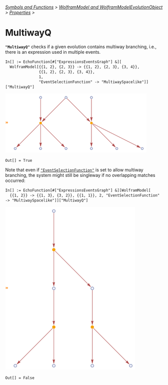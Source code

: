 ###### [Symbols and Functions](/README.md#symbols-and-functions) > [WolframModel and WolframModelEvolutionObject](../WolframModelAndWolframModelEvolutionObject.md) > [Properties](../WolframModelAndWolframModelEvolutionObject.md#properties) >

# MultiwayQ

**`"MultiwayQ"`** checks if a given evolution contains multiway branching, i.e., there is an expression used in multiple events.

```wl
In[] := EchoFunction[#["ExpressionsEventsGraph"] &][
  WolframModel[{{1, 2}, {2, 3}} -> {{1, 2}, {2, 3}, {3, 4}},
               {{1, 2}, {2, 3}, {3, 4}},
               1,
               "EventSelectionFunction" -> "MultiwaySpacelike"]]["MultiwayQ"]
```

<img src="/Documentation/Images/MultiwayExpressionsEventsGraphEchoed.png" width="451">

```wl
Out[] = True
```

Note that even if [`"EventSelectionFunction"`](/Documentation/SymbolsAndFunctions/WolframModelAndWolframModelEvolutionObject/Options/EventSelectionFunction.md) is set to allow multiway branching, the system might still be singleway if no overlapping matches occurred:


```wl
In[] := EchoFunction[#["ExpressionsEventsGraph"] &][WolframModel[
  {{1, 2}} -> {{1, 3}, {3, 2}}, {{1, 1}}, 2, "EventSelectionFunction" -> "MultiwaySpacelike"]]["MultiwayQ"]
```

<img src="/Documentation/Images/SinglewayExpressionsEventsGraphEchoed.png" width="415">

```wl
Out[] = False
```
